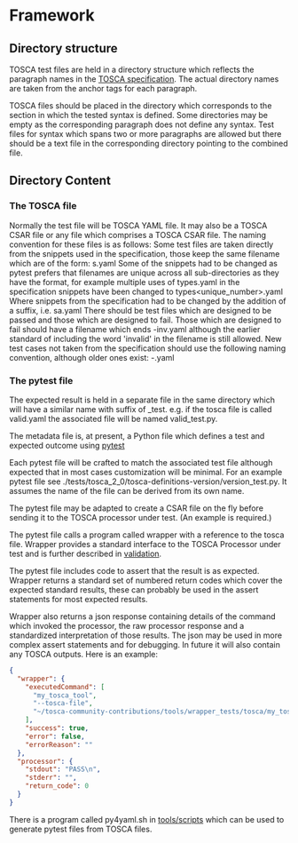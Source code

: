 # Framework

## Directory structure
TOSCA test files are held in a directory structure which reflects the paragraph names in the [TOSCA specification](https://github.com/oasis-tcs/tosca-specs). The actual directory names are taken from the anchor tags for each paragraph.

TOSCA files should be placed in the directory which corresponds to the section in which the tested syntax is defined. Some directories may be empty as the corresponding paragraph does not define any syntax. Test files for syntax which spans two or more paragraphs are allowed but there should be a text file in the corresponding directory pointing to the combined file.

## Directory Content

### The TOSCA file
Normally the test file will be TOSCA YAML file. It may also be a TOSCA CSAR file or any file which comprises a TOSCA CSAR file.
The naming convention for these files is as follows:
Some test files are taken directly from the snippets used in the specification, those keep the same filename which are of the form:
s<number>.yaml
Some of the snippets had to be changed as pytest prefers that filenames are unique across all sub-directories as they have the format, for example multiple uses of types.yaml in the specification snippets have been changed to types<unique_number>.yaml
Where snippets from the specification had to be changed by the addition of a suffix, i.e.
s<orginal number>a.yaml
There should be test files which are designed to be passed and those which are designed to fail.
Those which are designed to fail should have a filename which ends -inv.yaml although the earlier standard of  including the word 'invalid' in the filename is still allowed.
New test cases not taken from the specification should use the following naming convention, although older ones exist:
<directory name>-<content description using hyphen seprators><optional invalid indicator>.yaml


### The pytest file
The expected result is held in a separate file in the same directory which will have a similar name with suffix of _test. e.g. if the tosca file is called valid.yaml the associated file will be named valid_test.py.

The metadata file is, at present, a Python file which defines a test and expected outcome using [pytest](https://docs.pytest.org/en/stable/#)

Each pytest file will be crafted to match the associated test file although expected that in most cases customization will be minimal. For an example pytest file see ./tests/tosca_2_0/tosca-definitions-version/version_test.py. It assumes the name of the file can be derived from its own name.

The pytest file may be adapted to create a CSAR file on the fly before sending it to the TOSCA processor under test. (An example is required.)

The pytest file calls a program called wrapper with a reference to the tosca file. Wrapper provides a standard interface to the TOSCA Processor under test and is further described in [validation](validation.md).

The pytest file includes code to assert that the result is as expected. Wrapper returns a standard set of numbered return codes which cover the expected standard results, these can probably be used in the assert statements for most expected results.

Wrapper also returns a json response containing details of the command which invoked the processor, the raw processor response and a standardized interpretation of those results. The json may be used in more complex assert statements and for debugging. In future it will also contain any TOSCA outputs. Here is an example:

```json
{
  "wrapper": {
    "executedCommand": [
      "my_tosca_tool",
      "--tosca-file",
      "~/tosca-community-contributions/tools/wrapper_tests/tosca/my_tosca_tool/valid.yaml"
    ],
    "success": true,
    "error": false,
    "errorReason": ""
  },
  "processor": {
    "stdout": "PASS\n",
    "stderr": "",
    "return_code": 0
  }
}
```

There is a program called py4yaml.sh in [tools/scripts](https://github.com/oasis-open/tosca-community-contributions/tools/scripts) which can be used to generate pytest files from TOSCA files.